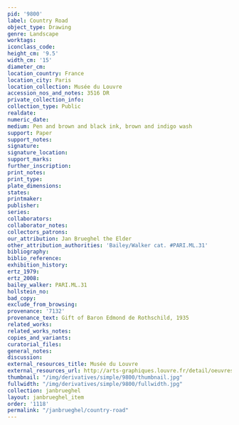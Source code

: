 ```yaml
---
pid: '9800'
label: Country Road
object_type: Drawing
genre: Landscape
worktags:
iconclass_code:
height_cm: '9.5'
width_cm: '15'
diameter_cm:
location_country: France
location_city: Paris
location_collection: Musée du Louvre
accession_nos_and_notes: 3516 DR
private_collection_info:
collection_type: Public
realdate:
numeric_date:
medium: Pen and brown and black ink, brown and indigo wash
support: Paper
support_notes:
signature:
signature_location:
support_marks:
further_inscription:
print_notes:
print_type:
plate_dimensions:
states:
printmaker:
publisher:
series:
collaborators:
collaborator_notes:
collectors_patrons:
our_attribution: Jan Brueghel the Elder
other_attribution_authorities: 'Bailey/Walker cat. #PARI.ML.31'
bibliography:
biblio_reference:
exhibition_history:
ertz_1979:
ertz_2008:
bailey_walker: PARI.ML.31
hollstein_no:
bad_copy:
exclude_from_browsing:
provenance: '7132'
provenance_text: Gift of Baron Edmond de Rothschild, 1935
related_works:
related_works_notes:
copies_and_variants:
curatorial_files:
general_notes:
discussion:
external_resources_title: Musée du Louvre
external_resources_url: http://arts-graphiques.louvre.fr/detail/oeuvres/99/537624-Route-de-campagne
thumbnail: "/img/derivatives/simple/9800/thumbnail.jpg"
fullwidth: "/img/derivatives/simple/9800/fullwidth.jpg"
collection: janbrueghel
layout: janbrueghel_item
order: '1118'
permalink: "/janbrueghel/country-road"
---
```

